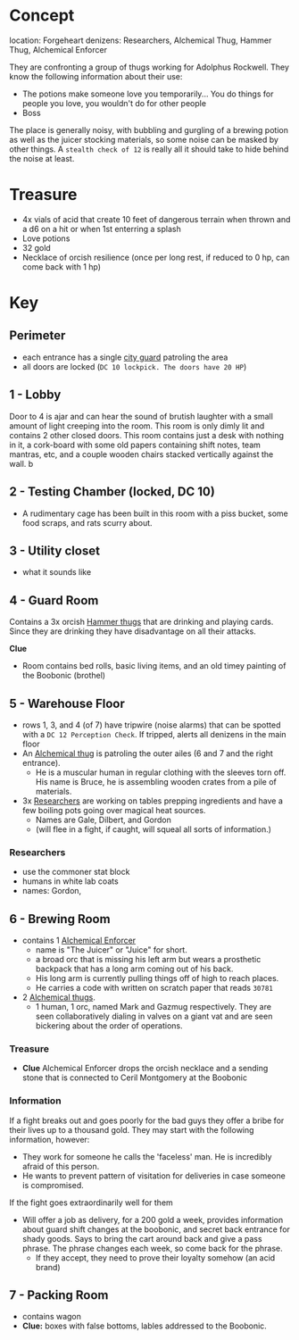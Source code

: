 # Concept
location: Forgeheart
denizens: Researchers, Alchemical Thug, Hammer Thug, Alchemical Enforcer

They are confronting a group of thugs working for Adolphus Rockwell. They know the following information about their use:
- The potions make someone love you temporarily... You do things for people  you  love, you wouldn't do for other people
- Boss

The place is generally noisy, with bubbling and gurgling of a brewing potion as well as the juicer stocking materials, so some noise can be masked by other things.
A `stealth check of 12` is really all it should take to hide behind the noise at least.

# Treasure
- 4x vials of acid that create 10 feet of dangerous terrain when thrown and a d6 on a hit or when 1st enterring a splash
- Love potions
- 32 gold
- Necklace of orcish resilience (once per long rest, if reduced to 0 hp, can come back with 1 hp)

# Key

## Perimeter

- each entrance has a single [city guard](/Nightmare%20and%20the%20Nexus/StatBlocks/City_Guard.md) patroling the area
- all doors are locked (`DC 10 lockpick. The doors have 20 HP`)

## 1 - Lobby

Door to 4 is ajar and can hear the sound of brutish laughter with a small amount of light creeping into the room. This room is only dimly lit and contains 2 other closed doors. This room contains just a desk with nothing in it, a cork-board with some old papers containing shift notes, team mantras, etc, and a couple wooden chairs stacked vertically against the wall.
b
## 2 - Testing Chamber (locked, DC 10)

- A rudimentary cage has been built in this room with a piss bucket, some food scraps, and rats scurry about.

## 3 - Utility closet

- what it sounds like

## 4 - Guard Room

Contains a 3x orcish [Hammer thugs](/Nightmare%20and%20the%20Nexus/StatBlocks/Hammer_Thug.md) that are drinking and playing cards. Since they are drinking they have disadvantage on all their attacks.

**Clue**
- Room contains bed rolls, basic living items, and an old timey painting of the Boobonic (brothel)


## 5 - Warehouse Floor

- rows 1, 3, and 4 (of 7) have tripwire (noise alarms) that can be spotted with a `DC 12 Perception Check`. If tripped, alerts all denizens in the main floor
- An [Alchemical thug](/Nightmare%20and%20the%20Nexus/StatBlocks/Alchemical_Thug.md) is patroling the outer ailes (6 and 7 and the right entrance).
    - He is a muscular human in regular clothing with the sleeves torn off. His name is Bruce, he is assembling wooden crates from a pile of materials.
- 3x [Researchers](/Nightmare%20and%20the%20Nexus/StatBlocks/commoner.png) are working on tables prepping ingredients and have a few boiling pots going over magical heat sources.
    - Names are Gale, Dilbert, and Gordon
    - (will flee in a fight, if caught, will squeal all sorts of information.)

### Researchers
- use the commoner stat block
- humans in white lab coats
- names: Gordon, 

## 6 - Brewing Room

- contains 1 [Alchemical Enforcer](/Nightmare%20and%20the%20Nexus/StatBlocks/Alchemical_Enforcer.md)
    - name is "The Juicer" or "Juice" for short.
    - a broad orc that is missing his left arm but wears a prosthetic backpack that has a long arm coming out of his back.
    - His long arm is currently pulling things off of high to reach places.
    - He carries a code with written on scratch paper that reads `30781`
- 2 [Alchemical thugs](/Nightmare%20and%20the%20Nexus/StatBlocks/Alchemical_Thug.md).
    - 1 human, 1 orc, named Mark and Gazmug respectively. They are seen collaboratively dialing in valves on a giant vat and are seen bickering about the order of operations.

### Treasure
- **Clue** Alchemical Enforcer drops the orcish necklace and a sending stone that is connected to Ceril Montgomery at the Boobonic

### Information

If a fight breaks out and goes poorly for the bad guys they offer a bribe for their lives up to a thousand gold. They may start with the following information, however:
- They work for someone he calls the 'faceless' man. He is incredibly afraid of this person.
- He wants to prevent pattern of visitation for deliveries in case someone is compromised.

If the fight goes extraordinarily well for them
- Will offer a job as delivery, for a 200 gold a week, provides information about guard shift changes at the boobonic, and secret back entrance for shady goods. Says to bring the cart around back and give a pass phrase. The phrase changes each week, so come back for the phrase.
    - If they accept, they need to prove their loyalty somehow (an acid brand)

## 7 - Packing Room

- contains wagon  
- **Clue:** boxes with false bottoms, lables addressed to the Boobonic.